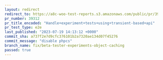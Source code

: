 ```yaml
---
layout: redirect
redirect_to: https://a8c-woo-test-reports.s3.amazonaws.com/public/pr/39312/e2e/index.html
pr_number: 39312
pr_title_encoded: "Handle+experiment+tests+using+transient-based+api"
pr_test_type: e2e
last_published: "2023-07-19 14:13:12 +0000"
commit_sha: a737f2e7d9cfc376101b2a7320ae134d07f45276
commit_message: "disable phpcs"
branch_name: fix/beta-tester-experiments-object-caching
passed: true
---
```

